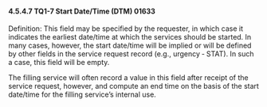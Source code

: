 #### 4.5.4.7 TQ1-7 Start Date/Time (DTM) 01633

Definition: This field may be specified by the requester, in which case it indicates the earliest date/time at which the services should be started. In many cases, however, the start date/time will be implied or will be defined by other fields in the service request record (e.g., urgency ‑ STAT). In such a case, this field will be empty.

The filling service will often record a value in this field after receipt of the service request, however, and compute an end time on the basis of the start date/time for the filling service’s internal use.

